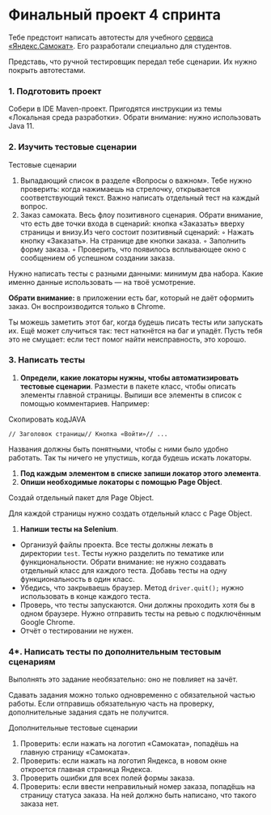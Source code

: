 # Финальный проект 4 спринта

Тебе предстоит написать автотесты для учебного [сервиса «Яндекс.Самокат»](https://qa-scooter.praktikum-services.ru/). Его разработали специально для студентов.

Представь, что ручной тестировщик передал тебе сценарии. Их нужно покрыть автотестами.

### 1. Подготовить проект

Собери в IDE Maven-проект. Пригодятся инструкции из темы «Локальная среда разработки». Обрати внимание: нужно использовать Java 11.

### 2. Изучить тестовые сценарии

Тестовые сценарии

1. Выпадающий список в разделе «Вопросы о важном». Тебе нужно проверить: когда нажимаешь на стрелочку, открывается соответствующий текст. Важно написать отдельный тест на каждый вопрос.
2. Заказ самоката. Весь флоу позитивного сценария. Обрати внимание, что есть две точки входа в сценарий: кнопка «Заказать» вверху страницы и внизу.Из чего состоит позитивный сценарий:
    ◦ Нажать кнопку «Заказать». На странице две кнопки заказа.
    ◦ Заполнить форму заказа.
    ◦ Проверить, что появилось всплывающее окно с сообщением об успешном создании заказа.

Нужно написать тесты с разными данными: минимум два набора. Какие именно данные использовать — на твоё усмотрение.

**Обрати внимание:** в приложении есть баг, который не даёт оформить заказ. Он воспроизводится только в Chrome.

Ты можешь заметить этот баг, когда будешь писать тесты или запускать их. Ещё может случиться так: тест наткнётся на баг и упадёт. Пусть тебя это не смущает: если тест помог найти неисправность, это хорошо.

### 3. Написать тесты

1. **Определи, какие локаторы нужны, чтобы автоматизировать тестовые сценарии**. Размести в пакете класс, чтобы описать элементы главной страницы. Выпиши все элементы в список с помощью комментариев. Например:

Скопировать кодJAVA

```
// Заголовок страницы// Кнопка «Войти»// ...
```

Названия должны быть понятными, чтобы с ними было удобно работать. Так ты ничего не упустишь, когда будешь искать локаторы.

1. **Под каждым элементом в списке запиши локатор этого элемента**.
2. **Опиши необходимые локаторы с помощью Page Object**.

Создай отдельный пакет для Page Object.

Для каждой страницы нужно создать отдельный класс с Page Object.

1. **Напиши тесты на Selenium**.
- Организуй файлы проекта. Все тесты должны лежать в директории `test`. Тесты нужно разделить по тематике или функциональности. Обрати внимание: не нужно создавать отдельный класс для каждого теста. Добавь тесты на одну функциональность в один класс.
- Убедись, что закрываешь браузер. Метод `driver.quit();` нужно использовать в конце каждого теста.
- Проверь, что тесты запускаются. Они должны проходить хотя бы в одном браузере. Нужно отправить тесты на ревью с подключённым Google Chrome.
- Отчёт о тестировании не нужен.

### 4*. Написать тесты по дополнительным тестовым сценариям

Выполнять это задание необязательно: оно не повлияет на зачёт.

Сдавать задания можно только одновременно с обязательной частью работы. Если отправишь обязательную часть на проверку, дополнительные задания сдать не получится.

Дополнительные тестовые сценарии

1. Проверить: если нажать на логотип «Самоката», попадёшь на главную страницу «Самоката».
2. Проверить: если нажать на логотип Яндекса, в новом окне откроется главная страница Яндекса.
3. Проверить ошибки для всех полей формы заказа.
4. Проверить: если ввести неправильный номер заказа, попадёшь на страницу статуса заказа. На ней должно быть написано, что такого заказа нет.